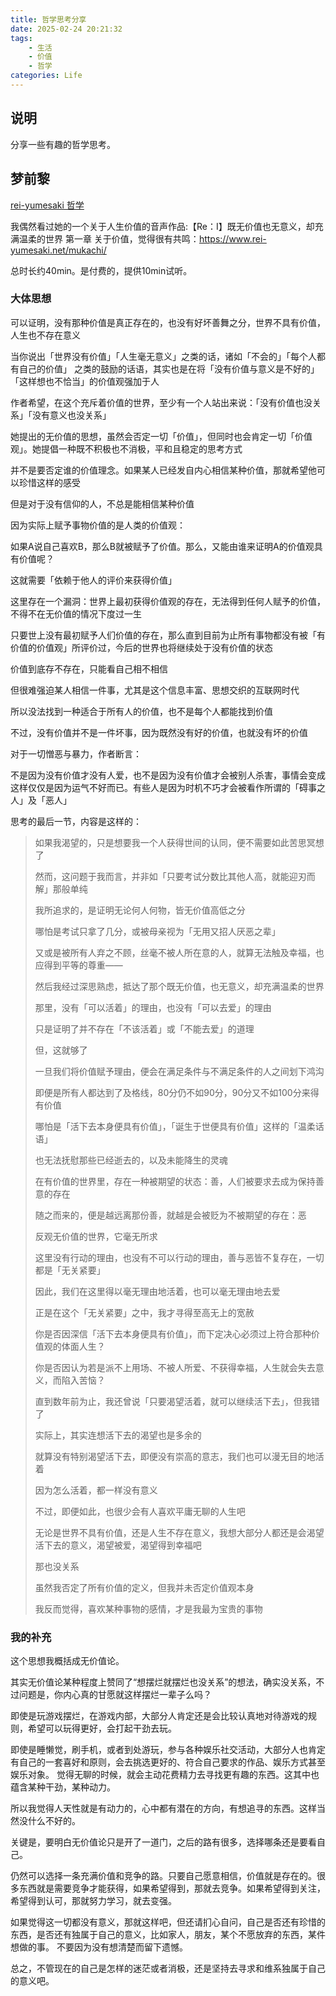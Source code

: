 ```yaml
---
title: 哲学思考分享
date: 2025-02-24 20:21:32
tags:
    - 生活
    - 价值
    - 哲学
categories: Life
---
```


## 说明

分享一些有趣的哲学思考。

## 梦前黎

[rei-yumesaki 哲学](https://www.rei-yumesaki.net/%E5%93%B2%E5%AD%A6/)

我偶然看过她的一个关于人生价值的音声作品:【Re：I】既无价值也无意义，却充满温柔的世界 第一章 关于价值，觉得很有共鸣：https://www.rei-yumesaki.net/mukachi/

总时长约40min。是付费的，提供10min试听。

### 大体思想

可以证明，没有那种价值是真正存在的，也没有好坏善舞之分，世界不具有价值，人生也不存在意义

当你说出「世界没有价值」「人生毫无意义」之类的话，诸如「不会的」「每个人都有自己的价值」
之类的鼓励的话语，其实也是在将「没有价值与意义是不好的」「这样想也不恰当」的价值观强加于人

作者希望，在这个充斥着价值的世界，至少有一个人站出来说：「没有价值也没关系」「没有意义也没关系」

她提出的无价值的思想，虽然会否定一切「价值」，但同时也会肯定一切「价值观」。她提倡一种既不积极也不消极，平和且稳定的思考方式

并不是要否定谁的价值理念。如果某人已经发自内心相信某种价值，那就希望他可以珍惜这样的感受

但是对于没有信仰的人，不总是能相信某种价值

因为实际上赋予事物价值的是人类的价值观：

如果A说自己喜欢B，那么B就被赋予了价值。那么，又能由谁来证明A的价值观具有价值呢？

这就需要「依赖于他人的评价来获得价值」

这里存在一个漏洞：世界上最初获得价值观的存在，无法得到任何人赋予的价值，不得不在无价值的情况下度过一生

只要世上没有最初赋予人们价值的存在，那么直到目前为止所有事物都没有被「有价值的价值观」所评价过，今后的世界也将继续处于没有价值的状态

价值到底存不存在，只能看自己相不相信

但很难强迫某人相信一件事，尤其是这个信息丰富、思想交织的互联网时代

所以没法找到一种适合于所有人的价值，也不是每个人都能找到价值

不过，没有价值并不是一件坏事，因为既然没有好的价值，也就没有坏的价值

对于一切憎恶与暴力，作者断言：

不是因为没有价值才没有人爱，也不是因为没有价值才会被别人杀害，事情会变成这样仅仅是因为运气不好而已。有些人是因为时机不巧才会被看作所谓的「碍事之人」及「恶人」

思考的最后一节，内容是这样的：

> 如果我渴望的，只是想要我一个人获得世间的认同，便不需要如此苦思冥想了
> 
> 然而，这问题于我而言，并非如「只要考试分数比其他人高，就能迎刃而解」那般单纯
> 
> 我所追求的，是证明无论何人何物，皆无价值高低之分
> 
> 哪怕是考试只拿了几分，或被母亲视为「无用又招人厌恶之辈」
> 
> 又或是被所有人弃之不顾，丝毫不被人所在意的人，就算无法触及幸福，也应得到平等的尊重——
> 
> 然后我经过深思熟虑，抵达了那个既无价值，也无意义，却充满温柔的世界
> 
> 那里，没有「可以活着」的理由，也没有「可以去爱」的理由
> 
> 只是证明了并不存在「不该活着」或「不能去爱」的道理
> 
> 但，这就够了
> 
> 一旦我们将价值赋予理由，便会在满足条件与不满足条件的人之间划下鸿沟
> 
> 即便是所有人都达到了及格线，80分仍不如90分，90分又不如100分来得有价值
> 
> 哪怕是「活下去本身便具有价值」，「诞生于世便具有价值」这样的「温柔话语」
> 
> 也无法抚慰那些已经逝去的，以及未能降生的灵魂
> 
> 在有价值的世界里，存在一种被期望的状态：善，人们被要求去成为保持善意的存在
> 
> 随之而来的，便是越远离那份善，就越是会被贬为不被期望的存在：恶
> 
> 反观无价值的世界，它毫无所求
> 
> 这里没有行动的理由，也没有不可以行动的理由，善与恶皆不复存在，一切都是「无关紧要」
> 
> 因此，我们在这里得以毫无理由地活着，也可以毫无理由地去爱
> 
> 正是在这个「无关紧要」之中，我才寻得至高无上的宽赦
> 
> 你是否因深信「活下去本身便具有价值」，而下定决心必须过上符合那种价值观的体面人生？
> 
> 你是否因认为若是派不上用场、不被人所爱、不获得幸福，人生就会失去意义，而陷入苦恼？
> 
> 直到数年前为止，我还曾说「只要渴望活着，就可以继续活下去」，但我错了
> 
> 实际上，其实连想活下去的渴望也是多余的
> 
> 就算没有特别渴望活下去，即便没有崇高的意志，我们也可以漫无目的地活着
> 
> 因为怎么活着，都一样没有意义
> 
> 不过，即便如此，也很少会有人喜欢平庸无聊的人生吧
> 
> 无论是世界不具有价值，还是人生不存在意义，我想大部分人都还是会渴望活下去的意义，渴望被爱，渴望得到幸福吧
> 
> 那也没关系
> 
> 虽然我否定了所有价值的定义，但我并未否定价值观本身
> 
> 我反而觉得，喜欢某种事物的感情，才是我最为宝贵的事物

### 我的补充

这个思想我概括成无价值论。

其实无价值论某种程度上赞同了“想摆烂就摆烂也没关系”的想法，确实没关系，不过问题是，你内心真的甘愿就这样摆烂一辈子么吗？

即使是玩游戏摆烂，在游戏内部，大部分人肯定还是会比较认真地对待游戏的规则，希望可以玩得更好，会打起干劲去玩。

即使是睡懒觉，刷手机，或者到处游玩，参与各种娱乐社交活动，大部分人也肯定有自己的一套喜好和原则，会去挑选更好的、符合自己要求的作品、娱乐方式甚至娱乐对象。
觉得无聊的时候，就会主动花费精力去寻找更有趣的东西。这其中也蕴含某种干劲，某种动力。

所以我觉得人天性就是有动力的，心中都有潜在的方向，有想追寻的东西。这样当然没什么不好的。

关键是，要明白无价值论只是开了一道门，之后的路有很多，选择哪条还是要看自己。

仍然可以选择一条充满价值和竞争的路。只要自己愿意相信，价值就是存在的。很多东西就是需要竞争才能获得，如果希望得到，那就去竞争。如果希望得到关注，希望得到认可，那就努力学习，就去变强。

如果觉得这一切都没有意义，那就这样吧，但还请扪心自问，自己是否还有珍惜的东西，是否还有独属于自己的意义，比如家人，朋友，某个不愿放弃的东西，某件想做的事。
不要因为没有想清楚而留下遗憾。

总之，不管现在的自己是怎样的迷茫或者消极，还是坚持去寻求和维系独属于自己的意义吧。
